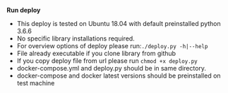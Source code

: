 
**Run deploy**

* This deploy is tested on Ubuntu 18.04 with default preinstalled python 3.6.6
* No specific library installations required.
* For overview options of deploy please run:`./deploy.py -h|--help`
* File already executable if you clone library from github
* If you copy deploy file from url please run `chmod +x deploy.py`
* docker-compose.yml and deploy.py should be in same directory.
* docker-compose and docker latest versions should be preinstalled on test machine
